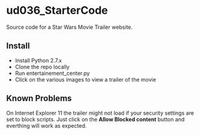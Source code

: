 # ud036_StarterCode
Source code for a Star Wars Movie Trailer website.

## Install
* Install Python 2.7.x
* Clone the repo locally
* Run entertainement_center.py
* Click on the various images to view a trailer of the movie

## Known Problems
On Internet Explorer 11 the trailer might not load if your security settings
are set to block scripts. Just click on the **Allow Blocked content** button
and everthing will work as expected.
